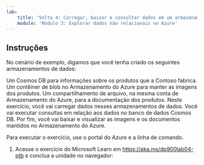 ```yaml
---
lab:
    title: 'Volta 4: Carregar, baixar e consultar dados em um armazenamento de dados não relacional'
    module: 'Módulo 3: Explorar dados não relacionais no Azure'
---
```


## Instruções
No cenário de exemplo, digamos que você tenha criado os seguintes armazenamentos de dados:

Um Cosmos DB para informações sobre os produtos que a Contoso fabrica.
Um contêiner de blob no Armazenamento do Azure para manter as imagens dos produtos.
Um compartilhamento de arquivo, na mesma conta de Armazenamento do Azure, para a documentação dos produtos.
Neste exercício, você vai carregar dados nesses armazenamentos de dados. Você vai executar consultas em relação aos dados no banco de dados Cosmos DB. Por fim, você vai baixar e visualizar as imagens e os documentos mantidos no Armazenamento do Azure.

Para executar o exercício, use o portal do Azure e a linha de comando.

1.	Acesse o exercício do Microsoft Learn em https://aka.ms/dp900lab04-ptb e conclua a unidade no navegador: 
